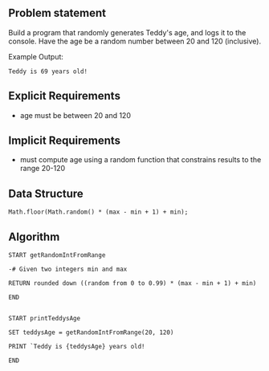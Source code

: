 ## Problem statement

Build a program that randomly generates Teddy's age, and logs it to the console. Have the age be a random number between 20 and 120 (inclusive).

Example Output:

```
Teddy is 69 years old!
```

## Explicit Requirements

- age must be between 20 and 120

## Implicit Requirements

- must compute age using a random function that constrains results to the range 20-120

## Data Structure

`Math.floor(Math.random() * (max - min + 1) + min);`

## Algorithm

```
START getRandomIntFromRange

-# Given two integers min and max

RETURN rounded down ((random from 0 to 0.99) * (max - min + 1) + min)

END


START printTeddysAge

SET teddysAge = getRandomIntFromRange(20, 120)

PRINT `Teddy is {teddysAge} years old!

END
```

